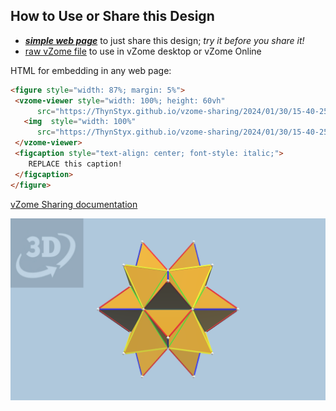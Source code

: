 
## How to Use or Share this Design

 - [***simple web page***](<https://ThynStyx.github.io/vzome-sharing/2024/01/30/15-40-25-Exact_Icosahedron-_in_20gon-field/>) to just share this design; *try it before you share it!*
 - [raw vZome file](<https://raw.githubusercontent.com/ThynStyx/vzome-sharing/main/2024/01/30/15-40-25-Exact_Icosahedron-_in_20gon-field/Exact_Icosahedron-_in_20gon-field.vZome>) to use in vZome desktop or vZome Online
 
 HTML for embedding in any web page:
 ```html
<figure style="width: 87%; margin: 5%">
  <vzome-viewer style="width: 100%; height: 60vh"
       src="https://ThynStyx.github.io/vzome-sharing/2024/01/30/15-40-25-Exact_Icosahedron-_in_20gon-field/Exact_Icosahedron-_in_20gon-field.vZome" >
    <img  style="width: 100%"
       src="https://ThynStyx.github.io/vzome-sharing/2024/01/30/15-40-25-Exact_Icosahedron-_in_20gon-field/Exact_Icosahedron-_in_20gon-field.png" >
  </vzome-viewer>
  <figcaption style="text-align: center; font-style: italic;">
     REPLACE this caption!
  </figcaption>
</figure>
 ```

[vZome Sharing documentation](https://vzome.github.io/vzome/sharing.html#how-it-works)

![Image](<Exact_Icosahedron-_in_20gon-field.png>)

